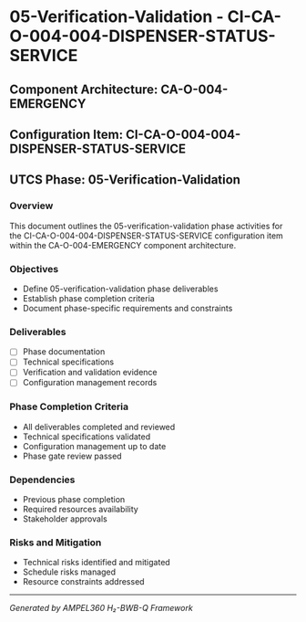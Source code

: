 # 05-Verification-Validation - CI-CA-O-004-004-DISPENSER-STATUS-SERVICE

## Component Architecture: CA-O-004-EMERGENCY
## Configuration Item: CI-CA-O-004-004-DISPENSER-STATUS-SERVICE
## UTCS Phase: 05-Verification-Validation

### Overview
This document outlines the 05-verification-validation phase activities for the CI-CA-O-004-004-DISPENSER-STATUS-SERVICE configuration item within the CA-O-004-EMERGENCY component architecture.

### Objectives
- Define 05-verification-validation phase deliverables
- Establish phase completion criteria
- Document phase-specific requirements and constraints

### Deliverables
- [ ] Phase documentation
- [ ] Technical specifications
- [ ] Verification and validation evidence
- [ ] Configuration management records

### Phase Completion Criteria
- All deliverables completed and reviewed
- Technical specifications validated
- Configuration management up to date
- Phase gate review passed

### Dependencies
- Previous phase completion
- Required resources availability
- Stakeholder approvals

### Risks and Mitigation
- Technical risks identified and mitigated
- Schedule risks managed
- Resource constraints addressed

---
*Generated by AMPEL360 H₂-BWB-Q Framework*
